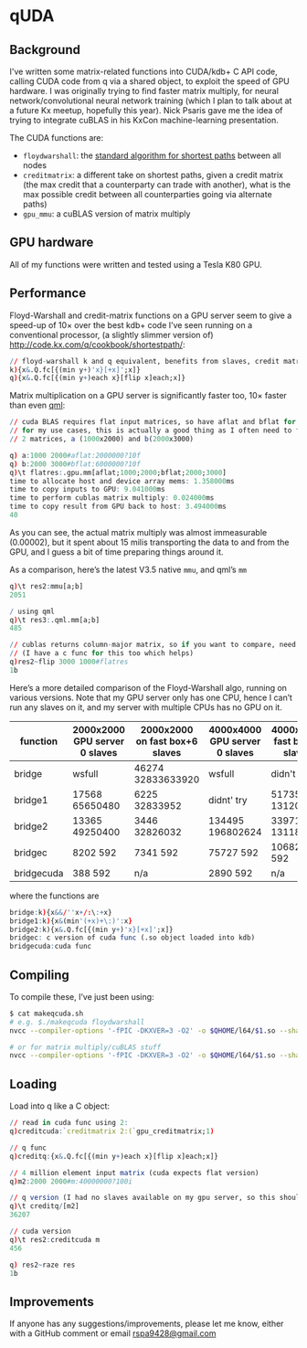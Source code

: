 # qUDA

## Background

I've written some matrix-related functions into CUDA/kdb+ C API code, calling CUDA code from q via a shared object, to exploit the speed of GPU hardware. I was originally trying to find faster matrix multiply, for neural network/convolutional neural network training (which I plan to talk about at a future Kx meetup, hopefully this year). Nick Psaris gave me the idea of trying to integrate cuBLAS in his KxCon machine-learning presentation.

The CUDA functions are:
* `floydwarshall`: the [standard algorithm for shortest paths](https://en.wikipedia.org/wiki/Floyd%E2%80%93Warshall_algorithm) between all nodes
* `creditmatrix`: a different take on shortest paths, given a credit matrix (the max credit that a counterparty can trade with another), what is the max possible credit between all counterparties going via alternate paths)
* `gpu_mmu`: a cuBLAS version of matrix multiply


## GPU hardware

All of my functions were written and tested using a Tesla K80 GPU.


## Performance

Floyd-Warshall and credit-matrix functions on a GPU server seem to give a speed-up of 10&times; over the best kdb+ code I’ve seen running on a conventional processor, (a slightly slimmer version of) http://code.kx.com/q/cookbook/shortestpath/:
```q
// floyd-warshall k and q equivalent, benefits from slaves, credit matrix is very similar   
k){x&.Q.fc[{(min y+)'x}[+x]';x]}
q){x&.Q.fc[{(min y+)each x}[flip x]each;x]}
```
Matrix multiplication on a GPU server is significantly faster too, 10&times; faster than even [qml](https://github.com/zholos/qml):
```q
// cuda BLAS requires flat input matrices, so have aflat and bflat for that input
// for my use cases, this is actually a good thing as I often need to flatten/reshape before/after
// 2 matrices, a (1000x2000) and b(2000x3000) 

q) a:1000 2000#aflat:2000000?10f
q) b:2000 3000#bflat:6000000?10f
q)\t flatres:.gpu.mm[aflat;1000;2000;bflat;2000;3000]
time to allocate host and device array mems: 1.358000ms
time to copy inputs to GPU: 9.041000ms
time to perform cublas matrix multiply: 0.024000ms
time to copy result from GPU back to host: 3.494000ms
40
```
As you can see, the actual matrix multiply was almost immeasurable (0.00002), but it spent about 15 milis transporting the data to and from the GPU, and I guess a bit of time preparing things around it.

As a comparison, here’s the latest V3.5 native `mmu`, and qml’s `mm`
```q
q)\t res2:mmu[a;b]
2051

/ using qml
q)\t res3:.qml.mm[a;b]
485

// cublas returns column-major matrix, so if you want to compare, need to reshape/invert 
// (I have a c func for this too which helps)
q)res2~flip 3000 1000#flatres 
1b
```
Here’s a more detailed comparison of the Floyd-Warshall algo, running on various versions. Note that my GPU server only has one CPU, hence I can’t run any slaves on it, and my server with multiple CPUs has no GPU on it. 

| function   | 2000x2000 GPU server 0 slaves | 2000x2000 on fast box+6 slaves | 4000x4000 GPU server 0 slaves | 4000x4000 fast box+6 slaves | 
|------------|-------------------------------|--------------------------------|-------------------------------|-----------------------------| 
| bridge     | wsfull                        | 46274 32833633920              | wsfull                        | didn't try                  | 
| bridge1    | 17568 65650480                | 6225 32833952                  | didnt' try                    | 51735 131203488             | 
| bridge2    | 13365 49250400                | 3446 32826032                  | 134495 196802624              | 33971 131187376             | 
| bridgec    | 8202 592                      | 7341 592                       | 75727 592                     | 106828 592                  | 
| bridgecuda | 388 592                       | n/a                            | 2890 592                      | n/a                         | 

where the functions are
```q
bridge:k){x&&/''x+/:\:+x}
bridge1:k){x&(min'(+x)+\:)':x}
bridge2:k){x&.Q.fc[{(min y+)'x}[+x]';x]}
bridgec: c version of cuda func (.so object loaded into kdb)
bridgecuda:cuda func
```


## Compiling

To compile these, I’ve just been using:
```bash
$ cat makeqcuda.sh
# e.g. $./makeqcuda floydwarshall
nvcc --compiler-options '-fPIC -DKXVER=3 -O2' -o $QHOME/l64/$1.so --shared $1.cu

# or for matrix multiply/cuBLAS stuff
nvcc --compiler-options '-fPIC -DKXVER=3 -O2' -o $QHOME/l64/$1.so --shared -lcurand -lcublas $1.cu
```


## Loading

Load into q like a C object:
```q
// read in cuda func using 2:
q)creditcuda:`creditmatrix 2:(`gpu_creditmatrix;1)

// q func
q)creditq:{x&.Q.fc[{(min y+)each x}[flip x]each;x]}

// 4 million element input matrix (cuda expects flat version)
q)m2:2000 2000#m:40000000?100i

// q version (I had no slaves available on my gpu server, so this should be faster)
q)\t creditq/[m2]
36207

// cuda version
q)\t res2:creditcuda m
456

q) res2~raze res
1b
```


## Improvements

If anyone has any suggestions/improvements, please let me know, either with a GitHub comment or email rspa9428@gmail.com
